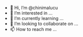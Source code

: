 - 👋 Hi, I’m @chinimalucu
- 👀 I’m interested in ...
- 🌱 I’m currently learning ...
- 💞️ I’m looking to collaborate on ...
- 📫 How to reach me ...

<!---
chinimalucu/chinimalucu is a ✨ special ✨ repository because its `README.md` (this file) appears on your GitHub profile.
You can click the Preview link to take a look at your changes.
--->
